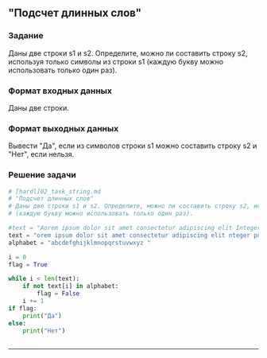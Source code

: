 ## "Подсчет длинных слов"

### Задание

Даны две строки s1 и s2. Определите, можно ли составить строку s2, используя только символы из строки s1 (каждую букву можно использовать только один раз).

### Формат входных данных

Даны две строки.

### Формат выходных данных

Вывести "Да", если из символов строки s1 можно составить строку s2 и "Нет", если нельзя.

### Решение задачи

```python
# [hardl]02_task_string.md
# "Подсчет длинных слов"
# Даны две строки s1 и s2. Определите, можно ли составить строку s2, используя только символы из строки s1
# (каждую букву можно использовать только один раз).

#text = "Aorem ipsum dolor sit amet consectetur adipiscing elit Integer porttitor bibendum nisi ut convallis ante"
text = "orem ipsum dolor sit amet consectetur adipiscing elit nteger porttitor bibendum nisi ut convallis ante"
alphabet = "abcdefghijklmnopqrstuvwxyz "

i = 0
flag = True

while i < len(text):
    if not text[i] in alphabet:
        flag = False
    i += 1
if flag:
    print("Да")
else:
    print("Нет")
 
```

---

